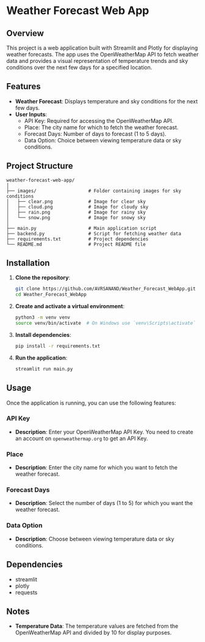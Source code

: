 # Weather Forecast Web App

## Overview
This project is a web application built with Streamlit and Plotly for displaying weather forecasts. The app uses the OpenWeatherMap API to fetch weather data and provides a visual representation of temperature trends and sky conditions over the next few days for a specified location.

## Features
- **Weather Forecast**: Displays temperature and sky conditions for the next few days.
- **User Inputs**:
  - API Key: Required for accessing the OpenWeatherMap API.
  - Place: The city name for which to fetch the weather forecast.
  - Forecast Days: Number of days to forecast (1 to 5 days).
  - Data Option: Choice between viewing temperature data or sky conditions.

## Project Structure
```
weather-forecast-web-app/
│
├── images/                   # Folder containing images for sky conditions
│   ├── clear.png             # Image for clear sky
│   ├── cloud.png             # Image for cloudy sky
│   ├── rain.png              # Image for rainy sky
│   └── snow.png              # Image for snowy sky
│
├── main.py                   # Main application script
├── backend.py                # Script for fetching weather data
├── requirements.txt          # Project dependencies
└── README.md                 # Project README file
```

## Installation
1. **Clone the repository**:
    ```bash
    git clone https://github.com/AVRSANAND/Weather_Forecast_WebApp.git
    cd Weather_Forecast_WebApp
    ```

2. **Create and activate a virtual environment**:
    ```bash
    python3 -m venv venv
    source venv/bin/activate  # On Windows use `venv\Scripts\activate`
    ```

3. **Install dependencies**:
    ```bash
    pip install -r requirements.txt
    ```

4. **Run the application**:
    ```bash
    streamlit run main.py
    ```

## Usage
Once the application is running, you can use the following features:

### API Key
- **Description**: Enter your OpenWeatherMap API Key. You need to create an account on `openweathermap.org` to get an API Key.

### Place
- **Description**: Enter the city name for which you want to fetch the weather forecast.

### Forecast Days
- **Description**: Select the number of days (1 to 5) for which you want the weather forecast.

### Data Option
- **Description**: Choose between viewing temperature data or sky conditions.

## Dependencies
- streamlit
- plotly
- requests

## Notes
- **Temperature Data**: The temperature values are fetched from the OpenWeatherMap API and divided by 10 for display purposes.
